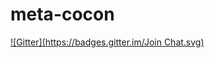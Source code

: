# meta-cocon
[![Gitter](https://badges.gitter.im/Join Chat.svg)](https://gitter.im/dejiko/meta-cocon?utm_source=badge&utm_medium=badge&utm_campaign=pr-badge&utm_content=badge)
